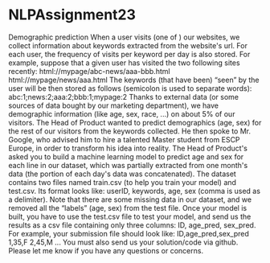 # NLPAssignment23
Demographic prediction
When a user visits (one of ) our websites, we collect information about keywords extracted from
the website's url. For each user, the frequency of visits per keyword per day is also stored. For
example, suppose that a given user has visited the two following sites recently:
html://mypage/abc-news/aaa-bbb.html
html://mypage/news/aaa.html
The keywords (that have been) “seen” by the user will be then stored as follows (semicolon is
used to separate words):
abc:1;news:2;aaa:2;bbb:1;mypage:2
Thanks to external data (or some sources of data bought by our marketing department), we have
demographic information (like age, sex, race, ...) on about 5% of our visitors. The Head of
Product wanted to predict demographics (age, sex) for the rest of our visitors from the keywords
collected. He then spoke to Mr. Google, who advised him to hire a talented Master student from
ESCP Europe, in order to transform his idea into reality.
The Head of Product's asked you to build a machine learning model to predict age and sex for
each line in our dataset, which was partially extracted from one month's data (the portion of each
day's data was concatenated). The dataset contains two files named train.csv (to help you train
your model) and test.csv. Its format looks like: userID, keywords, age, sex (comma is used as a
delimiter). Note that there are some missing data in our dataset, and we removed all the “labels”
(age, sex) from the test file.
Once your model is built, you have to use the test.csv file to test your model, and send us the
results as a csv file containing only three columns: ID, age_pred, sex_pred. For example, your
submission file should look like:
ID,age_pred,sex_pred
1,35,F
2,45,M
...
You must also send us your solution/code via github.
Please let me know if you have any questions or concerns.

